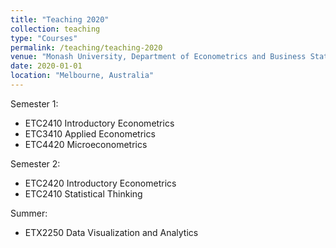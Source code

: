 ```yaml
---
title: "Teaching 2020"
collection: teaching
type: "Courses"
permalink: /teaching/teaching-2020
venue: "Monash University, Department of Econometrics and Business Statistics"
date: 2020-01-01
location: "Melbourne, Australia"
---
```


Semester 1:
- ETC2410 Introductory Econometrics
- ETC3410 Applied Econometrics
- ETC4420 Microeconometrics

Semester 2:
- ETC2420 Introductory Econometrics
- ETC2410 Statistical Thinking

Summer:
- ETX2250 Data Visualization and Analytics
